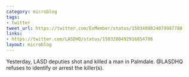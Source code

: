 ```yaml
---
category: microblog
tags:
- twitter
tweet_url: https://twitter.com/ExMember/status/1503409824070987780
links:
- https://twitter.com/LASDHQ/status/1503280492916854786
layout: microblog
---
```

Yesterday, LASD deputies shot and killed a man in Palmdale. @LASDHQ refuses to identify or arrest the killer(s).
